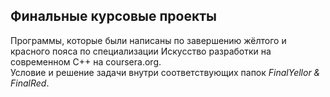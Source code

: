 ## Финальные курсовые проекты

Программы, которые были написаны по завершению жёлтого и красного пояса по специализации Искусство разработки на современном С++ на coursera.org.  
Условие и решение задачи внутри соответствующих папок _FinalYellor & FinalRed_.
